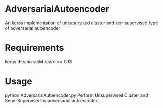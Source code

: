 # AdversarialAutoencoder
An keras implementation of unsupervised cluster and semisupervised type of adversarial autoencoder 

# Requirements
keras
theano
scikit-learn >= 0.18

# Usage
python AdversarialAutoencoder.py
Perform Unsupervised Cluster and Semi-Supervised by adversarial autoencoder.
